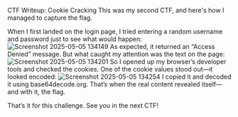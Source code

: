  CTF Writeup: Cookie Cracking
This was my second CTF, and here's how I managed to capture the flag.

When I first landed on the login page, I tried entering a random username and password just to see what would happen:
![Screenshot 2025-05-05 134149](https://github.com/user-attachments/assets/efe41af5-effc-4cff-8a60-60e2bc3f350a) 
As expected, it returned an “Access Denied” message. But what caught my attention was the text on the page:
![Screenshot 2025-05-05 134201](https://github.com/user-attachments/assets/df9e8dac-2314-4bce-89ed-c284a0e4cde9)
So I opened up my browser’s developer tools and checked the cookies. One of the cookie values stood out—it looked encoded:
![Screenshot 2025-05-05 134254](https://github.com/user-attachments/assets/14a2b2b8-7942-4d8a-8afc-d61b88c317aa)
I copied it and decoded it using base64decode.org. That’s when the real content revealed itself—and with it, the flag.

That’s it for this challenge. See you in the next CTF!

